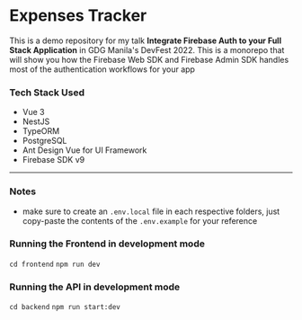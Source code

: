 # Expenses Tracker
This is a demo repository for my talk **Integrate Firebase Auth to your Full Stack Application** in GDG Manila's DevFest 2022. This is a monorepo that will show you how the Firebase Web SDK and Firebase Admin SDK handles most of the authentication workflows for your app

### Tech Stack Used
- Vue 3
- NestJS
- TypeORM
- PostgreSQL
- Ant Design Vue for UI Framework
- Firebase SDK v9

___

### Notes
* make sure to create an `.env.local` file in each respective folders, just copy-paste the contents of the `.env.example` for your reference

### Running the Frontend in development mode
`cd frontend`
`npm run dev`

### Running the API in development mode
`cd backend`
`npm run start:dev`

